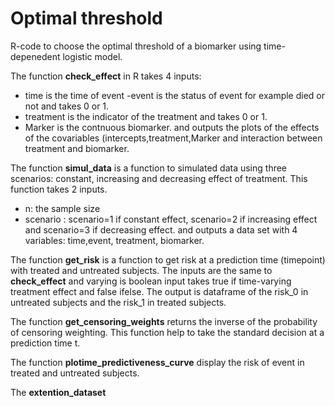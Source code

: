# Optimal threshold
R-code to choose the optimal threshold of a biomarker using time-depenedent logistic model.

The function **check_effect** in R takes 4 inputs:
- time is the time of event
-event is the status of event for example died or not and takes 0 or 1.
- treatment is the indicator of the treatment and takes 0 or 1.
- Marker is the contnuous biomarker.
and outputs the plots of the effects of the covariables (intercepts,treatment,Marker and interaction between treatment and biomarker. 

The function **simul_data** is a function to simulated data using three scenarios: constant, increasing and decreasing  effect of treatment. This function takes 2 inputs.
- n: the sample size 
- scenario : scenario=1 if constant effect, scenario=2 if increasing effect and scenario=3 if decreasing effect.
and outputs a data set with 4 variables: time,event, treatment, biomarker.

The function **get_risk** is a function to get risk at a prediction time (timepoint) with treated and untreated subjects. The inputs are the same to **check_effect** and varying is boolean input takes true if time-varying treatment effect and false ifelse. The output is dataframe of the risk_0 in untreated subjects and the risk_1 in treated subjects.

The function **get_censoring_weights** returns the inverse of the probability of censoring weighting. This function help to take the standard decision at a prediction time t. 



The function **plotime_predictiveness_curve** display the risk of event in treated and untreated subjects.

The **extention_dataset**



